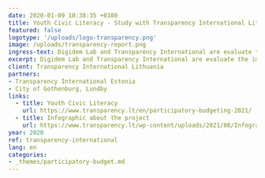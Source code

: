 ```yaml
---
date: 2020-01-09 10:38:35 +0100
title: Youth Civic Literacy - Study with Transparency International Lithuania
featured: false
logotype: '/uploads/logo-transparency.png'
image: /uploads/transparency-report.png
ingress-text: Digidem Lab and Transparency International are evaluate the impact of youth participation.
excerpt: Digidem Lab and Transparency International are evaluate the impact of youth participation.
client: Transparency International Lithuania
partners:
- Transparency International Estonia
- City of Gothenburg, Lundby
links:
  - title: Youth Civic Literacy
    url: https://www.transparency.lt/en/participatory-budgeting-2021/
  - title: Infographic about the project
    url: https://www.transparency.lt/wp-content/uploads/2021/08/Infografikas_EN.pdf
year: 2020
ref: transparency-international
lang: en
categories:
- _themes/participatory-budget.md
---
```

